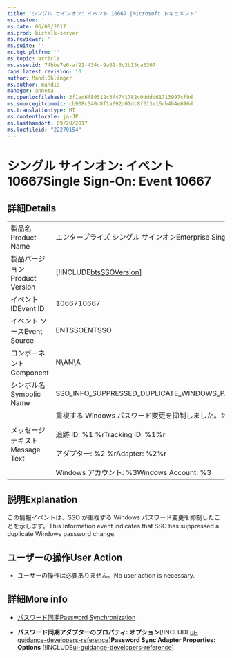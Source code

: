 ```yaml
---
title: 'シングル サインオン: イベント 10667 |Microsoft ドキュメント'
ms.custom: ''
ms.date: 06/08/2017
ms.prod: biztalk-server
ms.reviewer: ''
ms.suite: ''
ms.tgt_pltfrm: ''
ms.topic: article
ms.assetid: 74bbe7e6-af21-434c-9a62-3c3b13ca3307
caps.latest.revision: 10
author: MandiOhlinger
ms.author: mandia
manager: anneta
ms.openlocfilehash: 3f1ed6f80512c3f4741782c0dddd61713997cf9d
ms.sourcegitcommit: cb908c540d8f1a692d01dc8f313e16cb4b4e696d
ms.translationtype: MT
ms.contentlocale: ja-JP
ms.lasthandoff: 09/20/2017
ms.locfileid: "22270154"
---
```

# <a name="single-sign-on-event-10667"></a><span data-ttu-id="1b644-102">シングル サインオン: イベント 10667</span><span class="sxs-lookup"><span data-stu-id="1b644-102">Single Sign-On: Event 10667</span></span>
## <a name="details"></a><span data-ttu-id="1b644-103">詳細</span><span class="sxs-lookup"><span data-stu-id="1b644-103">Details</span></span>  
  
|||  
|-|-|  
|<span data-ttu-id="1b644-104">製品名</span><span class="sxs-lookup"><span data-stu-id="1b644-104">Product Name</span></span>|<span data-ttu-id="1b644-105">エンタープライズ シングル サインオン</span><span class="sxs-lookup"><span data-stu-id="1b644-105">Enterprise Single Sign-On</span></span>|  
|<span data-ttu-id="1b644-106">製品バージョン</span><span class="sxs-lookup"><span data-stu-id="1b644-106">Product Version</span></span>|[!INCLUDE[btsSSOVersion](../includes/btsssoversion-md.md)]|  
|<span data-ttu-id="1b644-107">イベント ID</span><span class="sxs-lookup"><span data-stu-id="1b644-107">Event ID</span></span>|<span data-ttu-id="1b644-108">10667</span><span class="sxs-lookup"><span data-stu-id="1b644-108">10667</span></span>|  
|<span data-ttu-id="1b644-109">イベント ソース</span><span class="sxs-lookup"><span data-stu-id="1b644-109">Event Source</span></span>|<span data-ttu-id="1b644-110">ENTSSO</span><span class="sxs-lookup"><span data-stu-id="1b644-110">ENTSSO</span></span>|  
|<span data-ttu-id="1b644-111">コンポーネント</span><span class="sxs-lookup"><span data-stu-id="1b644-111">Component</span></span>|<span data-ttu-id="1b644-112">N\A</span><span class="sxs-lookup"><span data-stu-id="1b644-112">N\A</span></span>|  
|<span data-ttu-id="1b644-113">シンボル名</span><span class="sxs-lookup"><span data-stu-id="1b644-113">Symbolic Name</span></span>|<span data-ttu-id="1b644-114">SSO_INFO_SUPPRESSED_DUPLICATE_WINDOWS_PASSWORD_CHANGE</span><span class="sxs-lookup"><span data-stu-id="1b644-114">SSO_INFO_SUPPRESSED_DUPLICATE_WINDOWS_PASSWORD_CHANGE</span></span>|  
|<span data-ttu-id="1b644-115">メッセージ テキスト</span><span class="sxs-lookup"><span data-stu-id="1b644-115">Message Text</span></span>|<span data-ttu-id="1b644-116">重複する Windows パスワード変更を抑制しました。%r</span><span class="sxs-lookup"><span data-stu-id="1b644-116">Suppressed duplicate Windows password change.%r</span></span><br /><br /> <span data-ttu-id="1b644-117">追跡 ID: %1 %r</span><span class="sxs-lookup"><span data-stu-id="1b644-117">Tracking ID: %1%r</span></span><br /><br /> <span data-ttu-id="1b644-118">アダプター: %2 %r</span><span class="sxs-lookup"><span data-stu-id="1b644-118">Adapter: %2%r</span></span><br /><br /> <span data-ttu-id="1b644-119">Windows アカウント: %3</span><span class="sxs-lookup"><span data-stu-id="1b644-119">Windows Account: %3</span></span>|  
  
## <a name="explanation"></a><span data-ttu-id="1b644-120">説明</span><span class="sxs-lookup"><span data-stu-id="1b644-120">Explanation</span></span>  
 <span data-ttu-id="1b644-121">この情報イベントは、SSO が重複する Windows パスワード変更を抑制したことを示します。</span><span class="sxs-lookup"><span data-stu-id="1b644-121">This Information event indicates that SSO has suppressed a duplicate Windows password change.</span></span>  
  
## <a name="user-action"></a><span data-ttu-id="1b644-122">ユーザーの操作</span><span class="sxs-lookup"><span data-stu-id="1b644-122">User Action</span></span>  
  
-   <span data-ttu-id="1b644-123">ユーザーの操作は必要ありません。</span><span class="sxs-lookup"><span data-stu-id="1b644-123">No user action is necessary.</span></span>  
  
## <a name="more-info"></a><span data-ttu-id="1b644-124">詳細</span><span class="sxs-lookup"><span data-stu-id="1b644-124">More info</span></span>
  
-   [<span data-ttu-id="1b644-125">パスワード同期</span><span class="sxs-lookup"><span data-stu-id="1b644-125">Password Synchronization</span></span>](../core/password-synchronization2.md)  
  
-   <span data-ttu-id="1b644-126">**パスワード同期アダプターのプロパティ: オプション**[!INCLUDE[ui-guidance-developers-reference](../includes/ui-guidance-developers-reference.md)]</span><span class="sxs-lookup"><span data-stu-id="1b644-126">**Password Sync Adapter Properties: Options** [!INCLUDE[ui-guidance-developers-reference](../includes/ui-guidance-developers-reference.md)]</span></span>